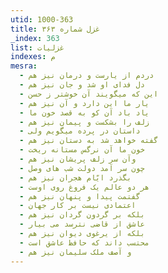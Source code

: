 ```yaml
---
utid: 1000-363
title: غزل شماره ۳۶۳
_index: 363
list: غزلیات
indexes: م
mesra:
  - دردم از یارست و درمان نیز هم
  - دل فدای او شد و جان نیز هم
  - این که میگویند آن خوشتر ز حسن
  - یار ما این دارد و آن نیز هم
  - یاد باد آن کو به قصد خون ما
  - زلف را بشکست و پیمان نیز هم
  - داستان در پرده میگویم ولی
  - گفته خواهد شد به دستان نیز هم
  - خون ما آن نرگس مستانه ریخت
  - وآن سر زلف پریشان نیز هم
  - چون سر آمد دولت شب های وصل
  - بگذرد ایّام هجران نیز هم
  - هر دو عالم یک فروغ روی اوست
  - گفتمت پیدا و پنهان نیز هم
  - اعتمادی نیست بر کار جهان
  - بلکه بر گردون گردان نیز هم
  - عاشق از قاضی نترسد می بیار
  - بلکه از یرغوی دیوان نیز هم
  - محتسب داند که حافظ عاشق است
  - و آصف ملک سلیمان نیز هم
---
```

